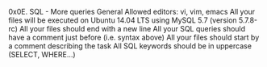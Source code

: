 0x0E. SQL - More queries
    General
        Allowed editors: vi, vim, emacs
        All your files will be executed on Ubuntu 14.04 LTS using MySQL 5.7 (version 5.7.8-rc)
        All your files should end with a new line
        All your SQL queries should have a comment just before (i.e. syntax above)
        All your files should start by a comment describing the task
        All SQL keywords should be in uppercase (SELECT, WHERE…)
